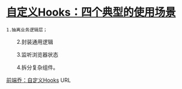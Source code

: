 # [自定义Hooks：四个典型的使用场景](https://www.cnblogs.com/qiaozhiming123/p/15919537.html)

    1.抽离业务逻辑层；

　　2.封装通用逻辑

　　3.监听浏览器状态

　　4.拆分复杂组件。


[前端乔：自定义Hooks](https://www.cnblogs.com/qiaozhiming123/p/15919537.html) URL
